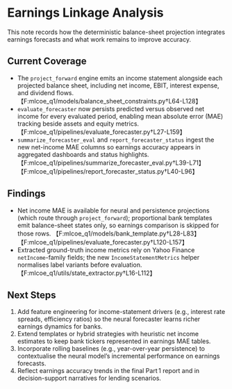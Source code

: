 # Earnings Linkage Analysis

This note records how the deterministic balance-sheet projection integrates earnings forecasts and what work remains to improve accuracy.

## Current Coverage
- The `project_forward` engine emits an income statement alongside each projected balance sheet, including net income, EBIT, interest expense, and dividend flows. 【F:mlcoe_q1/models/balance_sheet_constraints.py†L64-L128】
- `evaluate_forecaster` now persists predicted versus observed net income for every evaluated period, enabling mean absolute error (MAE) tracking beside assets and equity metrics. 【F:mlcoe_q1/pipelines/evaluate_forecaster.py†L27-L159】
- `summarize_forecaster_eval` and `report_forecaster_status` ingest the new net-income MAE columns so earnings accuracy appears in aggregated dashboards and status highlights. 【F:mlcoe_q1/pipelines/summarize_forecaster_eval.py†L39-L71】【F:mlcoe_q1/pipelines/report_forecaster_status.py†L40-L96】

## Findings
- Net income MAE is available for neural and persistence projections (which route through `project_forward`); proportional bank templates emit balance-sheet states only, so earnings comparison is skipped for those rows. 【F:mlcoe_q1/models/bank_template.py†L28-L83】【F:mlcoe_q1/pipelines/evaluate_forecaster.py†L120-L157】
- Extracted ground-truth income metrics rely on Yahoo Finance `netIncome`-family fields; the new `IncomeStatementMetrics` helper normalises label variants before evaluation. 【F:mlcoe_q1/utils/state_extractor.py†L16-L112】

## Next Steps
1. Add feature engineering for income-statement drivers (e.g., interest rate spreads, efficiency ratios) so the neural forecaster learns richer earnings dynamics for banks.
2. Extend templates or hybrid strategies with heuristic net income estimates to keep bank tickers represented in earnings MAE tables.
3. Incorporate rolling baselines (e.g., year-over-year persistence) to contextualise the neural model’s incremental performance on earnings forecasts.
4. Reflect earnings accuracy trends in the final Part 1 report and in decision-support narratives for lending scenarios.
